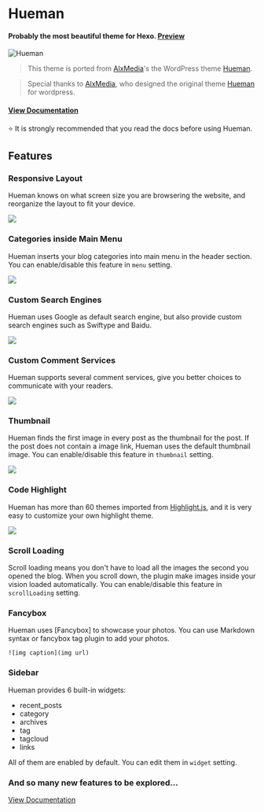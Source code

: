 # Hueman
#### Probably the most beautiful theme for Hexo. [Preview](http://ppoffice.github.io/hexo-theme-hueman/)

![Hueman](https://cloud.githubusercontent.com/assets/8849362/12326809/da2012c0-bb0d-11e5-8f7f-0b12cf0c2113.jpg)

> This theme is ported from [AlxMedia](https://github.com/AlxMedia)'s the WordPress theme [Hueman](https://github.com/AlxMedia/hueman).

> Special thanks to [AlxMedia](https://github.com/AlxMedia), who designed the original theme [Hueman](https://github.com/AlxMedia/hueman) for wordpress.

#### [View Documentation](https://github.com/ppoffice/hexo-theme-hueman/wiki)
:star: It is strongly recommended that you read the docs before using Hueman.

## Features

### Responsive Layout

Hueman knows on what screen size you are browsering the website, and reorganize the layout to fit your device.

![](http://ppoffice.github.io/hexo-theme-hueman/gallery/responsive.jpg "")

### Categories inside Main Menu

Hueman inserts your blog categories into main menu in the header section. You can enable/disable this feature in `menu` setting.

![](http://ppoffice.github.io/hexo-theme-hueman/gallery/main-menu.jpg "")

### Custom Search Engines
Hueman uses Google as default search engine, but also provide custom search engines such as Swiftype and Baidu.

![](https://camo.githubusercontent.com/b96754b093fb1de24f9ecc4e333b0963602d75e4/68747470733a2f2f6f6f6f2e306f302e6f6f6f2f323031362f30312f31342f353639376139316465386638342e706e67)

### Custom Comment Services
Hueman supports several comment services, give you better choices to communicate with your readers.

![](https://camo.githubusercontent.com/3aa534804da281e1fe8107dbfb72be8f777a0dc0/68747470733a2f2f6f6f6f2e306f302e6f6f6f2f323031362f30312f31342f353639373936626137656430642e706e67)

### Thumbnail

Hueman finds the first image in every post as the thumbnail for the post. If the post does not contain a image link, Hueman uses the default thumbnail image. You can enable/disable this feature in `thumbnail` setting.

![](http://ppoffice.github.io/hexo-theme-hueman/gallery/thumbnail.jpg "")

### Code Highlight
Hueman has more than 60 themes imported from [Highlight.js](https://github.com/isagalaev/highlight.js), and it is very easy to customize your own highlight theme.

![](https://camo.githubusercontent.com/29244be9b08db085cc83244e9add325eaf5d0945/68747470733a2f2f6f6f6f2e306f302e6f6f6f2f323031362f30312f31342f353639373362663136383064312e706e67)

### Scroll Loading

Scroll loading means you don't have to load all the images the second you opened the blog. When you scroll down, the plugin make images inside your vision loaded automatically. You can enable/disable this feature in `scrollLoading` setting.

### Fancybox

Hueman uses [Fancybox] to showcase your photos. You can use Markdown syntax or fancybox tag plugin to add your photos.

```
![img caption](img url)
```

### Sidebar

Hueman provides 6 built-in widgets:

- recent_posts
- category
- archives
- tag
- tagcloud
- links

All of them are enabled by default. You can edit them in `widget` setting.

### And so many new features to be explored...
[View Documentation](https://github.com/ppoffice/hexo-theme-hueman/wiki)
